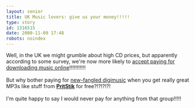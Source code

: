 ```yaml
---
layout: senior
title: UK Music lovers: give us your money!!!!!
type: story
id: 1316515
date: 2000-11-09 17:48
robots: noindex
---
```

Well, in the UK we might grumble about high CD prices, but apparently according to some survey, we're now more likely to <a href="http://www.wired.com/news/print/0,1294,39924,00.html">accept paying for downloading music online</a>!!!!!!!!!!!<br/> <br/>But why bother paying for <a href="http://www.salon.com/tech/log/2000/11/08/sdmi_tests/print.html">new-fangled digimusic</a> when you get really great MP3s like stuff from <a href="http://www.mp3.com/pritstik/"><b>PritStik</b></a> for free?!?!?!?!<br/> <br/>I'm quite happy to say I would never pay for anything from that group!!!!!